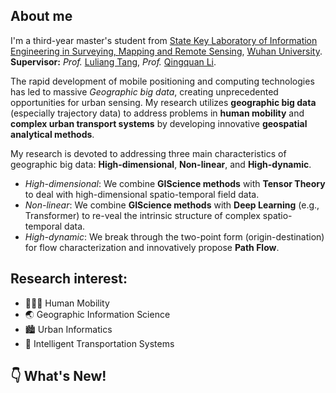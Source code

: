 ## About me

I'm a third-year master's student from [State Key Laboratory of Information Engineering in Surveying, Mapping and Remote Sensing](http://www.lmars.whu.edu.cn/en), [Wuhan University](https://en.whu.edu.cn/). **Supervisor:** *Prof.* [Luliang Tang](http://jszy.whu.edu.cn/tangluliang),  *Prof.* [Qingquan Li](http://saup.szu.edu.cn/info/1091/1416.htm).<br>

  The rapid development of mobile positioning and computing technologies has led to massive *Geographic big data*, creating unprecedented opportunities for urban sensing. My research utilizes **geographic big data** (especially trajectory data) to address problems in **human mobility** and **complex urban transport systems** by developing innovative **geospatial analytical methods**.
  
  My research is devoted to addressing three main characteristics of geographic big data: **High-dimensional**, **Non-linear**, and **High-dynamic**.
  - *High-dimensional*: We combine **GIScience methods** with **Tensor Theory** to deal with high-dimensional spatio-temporal field data.
  - *Non-linear*: We combine **GIScience methods** with **Deep Learning** (e.g., Transformer) to re-veal the intrinsic structure of complex spatio-temporal data.
  - *High-dynamic*: We break through the two-point form (origin-destination) for flow characterization and innovatively propose **Path Flow**.

## Research interest:
  * :people_holding_hands: Human Mobility
  * :earth_asia: Geographic Information Science
  * :cityscape: Urban Informatics
  * :taxi: Intelligent Transportation Systems

## :point_down: What's New!

